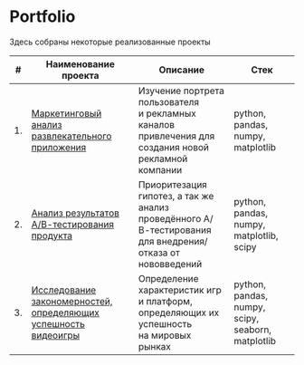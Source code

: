 # Portfolio

Здесь собраны некоторые реализованные проекты

| #    | Наименование проекта                | Описание                                                     | Стек                                                         |
| ---- | ------------------------------------------------------------ | ------------------------------------------------------------ | ------------------------------------------------------------ |
| 1.   | [Маркетинговый анализ развлекательного приложения](https://github.com/Grihanio/PracticumYandex/blob/main/MarketingAnalysis/МarketingАnalysis.ipynb) | Изучение портрета пользователя <br/>и рекламных каналов привлечения для создания новой <br/>рекламной компании | python, pandas, numpy, matplotlib |
| 2.   | [Анализ результатов А/В-тестирования продукта](https://github.com/Grihanio/PracticumYandex/blob/main/АВ-test/AB-test.ipynb) | Приоритезация гипотез, а так же анализ проведённого А/В-тестирования <br/>для внедрения/отказа от нововведений           | python, pandas, numpy, matplotlib, scipy |
| 3.   | [Исследование закономерностей, определяющих успешность видеоигры](https://github.com/Grihanio/PracticumYandex/blob/main/GameProgect/GameProgect.ipynb) | Определение характеристик игр и платформ, <br/>определяющих их успешность <br/>на мировых рынках | python, pandas, numpy, scipy, seaborn, matplotlib       |
